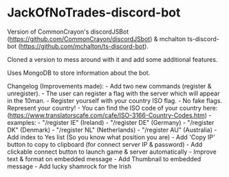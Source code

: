 # JackOfNoTrades-discord-bot
Version of CommonCrayon's discordJSBot (https://github.com/CommonCrayon/discordJSbot) & mchalton ts-discord-bot (https://github.com/mchalton/ts-discord-bot). 

Cloned a version to mess around with it and add some additional features.

Uses MongoDB to store information about the bot.

Changelog (Improvements made):
    - Add two new commands (register & unregister).
        - The user can register a flag with the server which will appear in the 10man.
        - Register yourself with your country ISO flag.
        - No fake flags. Represent your country!
        - You can find the ISO code of your country here: (https://www.translatorscafe.com/cafe/ISO-3166-Country-Codes.htm)
        - examples:
            - "/register IE" (Ireland)
            - "/register DE" (Germany)
            - "/register DK" (Denmark)
            - "/register NL" (Netherlands)
            - "/register AU" (Australia)
    - Add index to Yes list (So you know what position you are)
    - Add 'Copy IP' button to copy to clipboard (for connect server IP & password)
    - Add clickable connect button to launch game & server automatically
    - Improve text & format on embedded message 
    - Add Thumbnail to embedded message
    - Add lucky shamrock for the Irish
